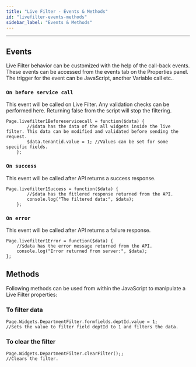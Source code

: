 ```yaml
---
title: "Live Filter - Events & Methods"
id: "livefilter-events-methods"
sidebar_label: "Events & Methods"
---
```

---

## Events

Live Filter behavior can be customized with the help of the call-back events. These events can be accessed from the events tab on the Properties panel. The trigger for the event can be JavaScript, another Variable call etc..

### `On before service call` 

This event will be called on Live Filter. Any validation checks can be performed here. Returning false from the script will stop the filtering. 

```
Page.livefilter1Beforeservicecall = function($data) {
        //$data has the data of the all widgets inside the live filter. This data can be modified and validated before sending the request.
        $data.tenantid.value = 1; //Values can be set for some specific fields.
    };
```


### `On success`

This event will be called after API returns a success response. 

```
Page.livefilter1Success = function($data) {
        //$data has the fitlered response returned from the API.
        console.log("The filtered data:", $data);
    };
```

### `On error`
This event will be called after API returns a failure response. 
```
Page.livefilter1Error = function($data) {
    //$data has the error message returned from the API.
    console.log("Error returned from server:", $data);
};
```


## Methods

Following methods can be used from within the JavaScript to manipulate a Live Filter properties:

### To filter data
```
Page.Widgets.DepartmentFilter.formfields.deptId.value = 1; 
//Sets the value to filter field deptId to 1 and filters the data.
```
    
### To clear the filter
```   
Page.Widgets.DepartmentFilter.clearFilter();; 
//Clears the filter.
```
